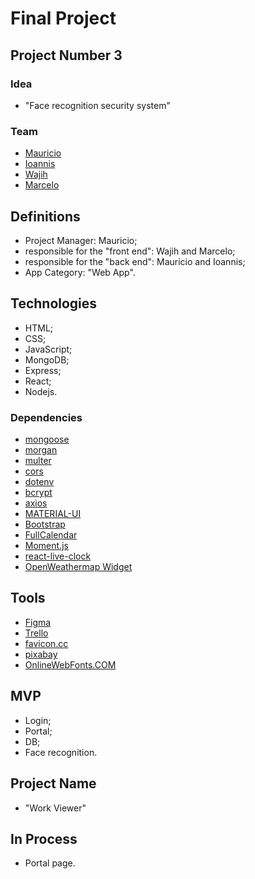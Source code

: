 # Final Project  

## Project Number 3  

### Idea

- "Face recognition security system"

### Team

- [Mauricio](https://github.com/Mauricio-Sotela)
- [Ioannis](https://github.com/Ioannis-Kavalidis)
- [Wajih](https://github.com/Wajih-alzouhairy)
- [Marcelo](https://github.com/marcelosperalta)

## Definitions

- Project Manager: Mauricio;  
- responsible for the "front end": Wajih and Marcelo;
- responsible for the "back end": Mauricio and Ioannis;
- App Category: "Web App".  

## Technologies

- HTML;
- CSS;
- JavaScript;
- MongoDB;
- Express;
- React;
- Nodejs.

### Dependencies

- [mongoose](https://mongoosejs.com/)
- [morgan](https://github.com/expressjs/morgan)
- [multer](https://github.com/expressjs/multer)
- [cors](https://github.com/expressjs/cors)
- [dotenv](https://github.com/motdotla/dotenv)
- [bcrypt](https://github.com/kelektiv/node.bcrypt.js)
- [axios](https://github.com/axios/axios)
- [MATERIAL-UI](https://material-ui.com/)
- [Bootstrap](https://getbootstrap.com/)
- [FullCalendar](https://fullcalendar.io/)
- [Moment.js](https://momentjs.com/)
- [react-live-clock](https://github.com/pvoznyuk/react-live-clock)
- [OpenWeathermap Widget](https://openweathermap.org/widgets-constructor)

## Tools

- [Figma](https://www.figma.com/)
- [Trello](https://trello.com/)
- [favicon.cc](https://www.favicon.cc/)
- [pixabay](https://pixabay.com/)
- [OnlineWebFonts.COM](https://www.onlinewebfonts.com/)

## MVP

- Login;
- Portal;
- DB;
- Face recognition.

## Project Name

- "Work Viewer"

## In Process

- Portal page.